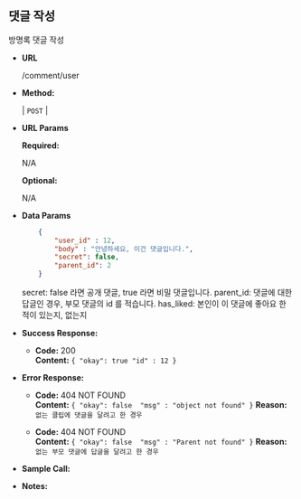 **댓글 작성**
----
  방명록 댓글 작성

* **URL**

  /comment/user

* **Method:**
  
  | `POST` |
  
*  **URL Params** 

   **Required:**
 
   N/A

   **Optional:**
 
   N/A

* **Data Params**

  ```json
      {
          "user_id" : 12,
          "body" : "안녕하세요, 이건 댓글입니다.",
          "secret": false,
          "parent_id": 2
      }
  ```
  secret: false 라면 공개 댓글, true 라면 비밀 댓글입니다.
  parent_id: <optional> 댓글에 대한 답글인 경우, 부모 댓글의 id 를 적습니다.
  has_liked: 본인이 이 댓글에 좋아요 한 적이 있는지, 없는지

* **Success Response:**
  

  * **Code:** 200 <br />
    **Content:** `{ "okay": true "id" : 12 }`
 
* **Error Response:**

  * **Code:** 404 NOT FOUND <br />
    **Content:** `{ "okay": false  "msg" : "object not found" }`
    **Reason:** `없는 클립에 댓글을 달려고 한 경우`

  * **Code:** 404 NOT FOUND <br />
    **Content:** `{ "okay": false  "msg" : "Parent not found" }`
    **Reason:** `없는 부모 댓글에 답글을 달려고 한 경우`
    
* **Sample Call:**

* **Notes:**

